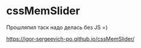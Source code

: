 # cssMemSlider
Прошляпил таск надо делась без JS  =)

https://igor-sergeevich-po.github.io/cssMemSlider/
